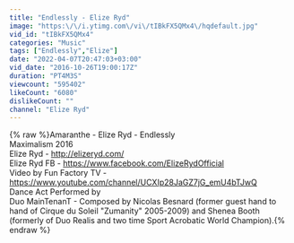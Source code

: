 ```yaml
---
title: "Endlessly - Elize Ryd"
image: "https:\/\/i.ytimg.com\/vi\/tIBkFX5QMx4\/hqdefault.jpg"
vid_id: "tIBkFX5QMx4"
categories: "Music"
tags: ["Endlessly","Elize"]
date: "2022-04-07T20:47:03+03:00"
vid_date: "2016-10-26T19:00:17Z"
duration: "PT4M3S"
viewcount: "595402"
likeCount: "6080"
dislikeCount: ""
channel: "Elize Ryd"
---
```

{% raw %}Amaranthe - Elize Ryd - Endlessly <br />Maximalism 2016<br />Elize Ryd - <a rel="nofollow" target="blank" href="http://elizeryd.com/">http://elizeryd.com/</a><br />Elize Ryd FB - <a rel="nofollow" target="blank" href="https://www.facebook.com/ElizeRydOfficial">https://www.facebook.com/ElizeRydOfficial</a><br />Video by Fun Factory TV - <a rel="nofollow" target="blank" href="https://www.youtube.com/channel/UCXIp28JaGZ7jG_emU4bTJwQ">https://www.youtube.com/channel/UCXIp28JaGZ7jG_emU4bTJwQ</a><br />Dance Act Performed by<br />Duo MainTenanT - Composed by Nicolas Besnard (former guest hand to hand of Cirque du Soleil &quot;Zumanity&quot; 2005-2009) and Shenea Booth (formerly of Duo Realis and two time Sport Acrobatic World Champion).{% endraw %}

